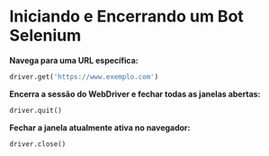 # Iniciando e Encerrando um Bot Selenium


**Navega para uma URL específica:**
```python
driver.get('https://www.exemplo.com')
```


**Encerra a sessão do WebDriver e fechar todas as janelas abertas:**
```python
driver.quit()
```


**Fechar a janela atualmente ativa no navegador:**
```python
driver.close()
```